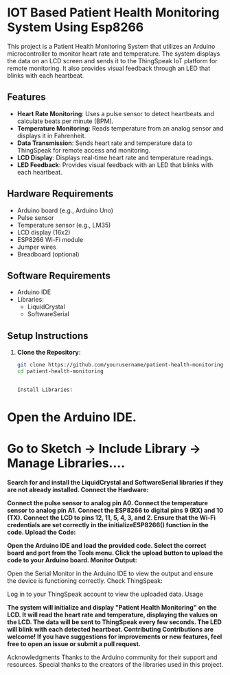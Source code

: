 # IOT Based Patient Health Monitoring System Using Esp8266

This project is a Patient Health Monitoring System that utilizes an Arduino microcontroller to monitor heart rate and temperature. The system displays the data on an LCD screen and sends it to the ThingSpeak IoT platform for remote monitoring. It also provides visual feedback through an LED that blinks with each heartbeat.

## Features

- **Heart Rate Monitoring**: Uses a pulse sensor to detect heartbeats and calculate beats per minute (BPM).
- **Temperature Monitoring**: Reads temperature from an analog sensor and displays it in Fahrenheit.
- **Data Transmission**: Sends heart rate and temperature data to ThingSpeak for remote access and monitoring.
- **LCD Display**: Displays real-time heart rate and temperature readings.
- **LED Feedback**: Provides visual feedback with an LED that blinks with each heartbeat.

## Hardware Requirements

- Arduino board (e.g., Arduino Uno)
- Pulse sensor
- Temperature sensor (e.g., LM35)
- LCD display (16x2)
- ESP8266 Wi-Fi module
- Jumper wires
- Breadboard (optional)

## Software Requirements

- Arduino IDE
- Libraries:
  - LiquidCrystal
  - SoftwareSerial

## Setup Instructions

1. **Clone the Repository**:
   ```bash
   git clone https://github.com/yourusername/patient-health-monitoring.git
   cd patient-health-monitoring


   Install Libraries:

# Open the Arduino IDE.

# Go to Sketch -> Include Library -> Manage Libraries....
**Search for and install the LiquidCrystal and SoftwareSerial libraries if they are not already installed.
Connect the Hardware:**

**Connect the pulse sensor to analog pin A0.
Connect the temperature sensor to analog pin A1.
Connect the ESP8266 to digital pins 9 (RX) and 10 (TX).
Connect the LCD to pins 12, 11, 5, 4, 3, and 2.
Ensure that the Wi-Fi credentials are set correctly in the initializeESP8266() function in the code.
Upload the Code:**

**Open the Arduino IDE and load the provided code.
Select the correct board and port from the Tools menu.
Click the upload button to upload the code to your Arduino board.
Monitor Output:**

Open the Serial Monitor in the Arduino IDE to view the output and ensure the device is functioning correctly.
Check ThingSpeak:

Log in to your ThingSpeak account to view the uploaded data.
Usage


**The system will initialize and display "Patient Health Monitoring" on the LCD.
It will read the heart rate and temperature, displaying the values on the LCD.
The data will be sent to ThingSpeak every few seconds.
The LED will blink with each detected heartbeat.
Contributing
Contributions are welcome! If you have suggestions for improvements or new features, feel free to open an issue or submit a pull request.**

Acknowledgments
Thanks to the Arduino community for their support and resources.
Special thanks to the creators of the libraries used in this project.
